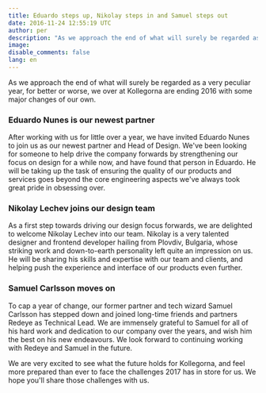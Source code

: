 ```yaml
---
title: Eduardo steps up, Nikolay steps in and Samuel steps out
date: 2016-11-24 12:55:19 UTC
author: per
description: "As we approach the end of what will surely be regarded as a very peculiar year, for better or worse, we over at Kollegorna are ending 2016 with some major changes of our own."
image:
disable_comments: false
lang: en
---
```


As we approach the end of what will surely be regarded as a very peculiar year, for better or worse, we over at Kollegorna are ending 2016 with some major changes of our own.

### Eduardo Nunes is our newest partner

After working with us for little over a year, we have invited Eduardo Nunes to join us as our newest partner and Head of Design. We've been looking for someone to help drive the company forwards by strengthening our focus on design for a while now, and have found that person in Eduardo. He will be taking up the task of ensuring the quality of our products and services goes beyond the core engineering aspects we've always took great pride in obsessing over.

### Nikolay Lechev joins our design team

As a first step towards driving our design focus forwards, we are delighted to welcome Nikolay Lechev into our team. Nikolay is a very talented designer and frontend developer hailing from Plovdiv, Bulgaria, whose striking work and down-to-earth personality left quite an impression on us. He will be sharing his skills and expertise with our team and clients, and helping push the experience and interface of our products even further.

### Samuel Carlsson moves on

To cap a year of change, our former partner and tech wizard Samuel Carlsson has stepped down and joined long-time friends and partners Redeye as Technical Lead. We are immensely grateful to Samuel for all of his hard work and dedication to our company over the years, and wish him the best on his new endeavours. We look forward to continuing working with Redeye and Samuel in the future.

We are very excited to see what the future holds for Kollegorna, and feel more prepared than ever to face the challenges 2017 has in store for us. We hope you'll share those challenges with us.
